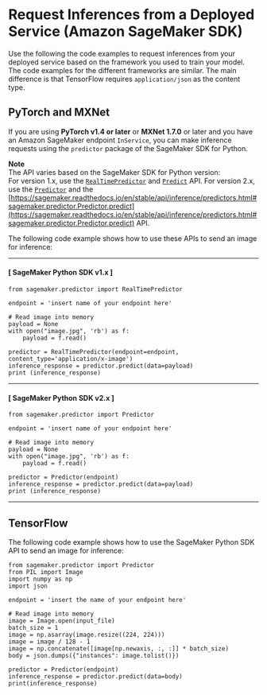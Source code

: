 # Request Inferences from a Deployed Service \(Amazon SageMaker SDK\)<a name="neo-requests-sdk"></a>

Use the following the code examples to request inferences from your deployed service based on the framework you used to train your model\. The code examples for the different frameworks are similar\. The main difference is that TensorFlow requires `application/json` as the content type\. 

 

## PyTorch and MXNet<a name="neo-requests-sdk-py-mxnet"></a>

 If you are using **PyTorch v1\.4 or later** or **MXNet 1\.7\.0** or later and you have an Amazon SageMaker endpoint `InService`, you can make inference requests using the `predictor` package of the SageMaker SDK for Python\. 

**Note**  
The API varies based on the SageMaker SDK for Python version:  
For version 1\.x, use the [ `RealTimePredictor`](https://sagemaker.readthedocs.io/en/v1.72.0/api/inference/predictors.html#sagemaker.predictor.RealTimePredictor) and [ `Predict`](https://sagemaker.readthedocs.io/en/v1.72.0/api/inference/predictors.html#sagemaker.predictor.RealTimePredictor.predict) API\.
For version 2\.x, use the [ `Predictor`](https://sagemaker.readthedocs.io/en/stable/api/inference/predictors.html#sagemaker.predictor.Predictor) and the [https://sagemaker.readthedocs.io/en/stable/api/inference/predictors.html#sagemaker.predictor.Predictor.predict](https://sagemaker.readthedocs.io/en/stable/api/inference/predictors.html#sagemaker.predictor.Predictor.predict) API\.

The following code example shows how to use these APIs to send an image for inference: 

------
#### [ SageMaker Python SDK v1\.x ]

```
from sagemaker.predictor import RealTimePredictor

endpoint = 'insert name of your endpoint here'

# Read image into memory
payload = None
with open("image.jpg", 'rb') as f:
    payload = f.read()

predictor = RealTimePredictor(endpoint=endpoint, content_type='application/x-image')
inference_response = predictor.predict(data=payload)
print (inference_response)
```

------
#### [ SageMaker Python SDK v2\.x ]

```
from sagemaker.predictor import Predictor

endpoint = 'insert name of your endpoint here'

# Read image into memory
payload = None
with open("image.jpg", 'rb') as f:
    payload = f.read()
    
predictor = Predictor(endpoint)
inference_response = predictor.predict(data=payload)
print (inference_response)
```

------

## TensorFlow<a name="neo-requests-sdk-py-tf"></a>

The following code example shows how to use the SageMaker Python SDK API to send an image for inference: 

```
from sagemaker.predictor import Predictor
from PIL import Image
import numpy as np
import json

endpoint = 'insert the name of your endpoint here'

# Read image into memory
image = Image.open(input_file)
batch_size = 1
image = np.asarray(image.resize((224, 224)))
image = image / 128 - 1
image = np.concatenate([image[np.newaxis, :, :]] * batch_size)
body = json.dumps({"instances": image.tolist()})
    
predictor = Predictor(endpoint)
inference_response = predictor.predict(data=body)
print(inference_response)
```